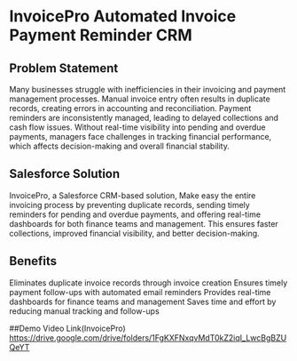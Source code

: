 # InvoicePro Automated Invoice Payment Reminder CRM

## Problem Statement

Many businesses struggle with inefficiencies in their invoicing and payment management processes. Manual invoice entry often results in duplicate records, creating errors in accounting and reconciliation. Payment reminders are inconsistently managed, leading to delayed collections and cash flow issues. Without real-time visibility into pending and overdue payments, managers face challenges in tracking financial performance, which affects decision-making and overall financial stability.

## Salesforce Solution
InvoicePro, a Salesforce CRM-based solution, Make easy the entire invoicing process by preventing duplicate records, sending timely reminders for pending and overdue payments, and offering real-time dashboards for both finance teams and management. This ensures faster collections, improved financial visibility, and better decision-making.

## Benefits
Eliminates duplicate invoice records through invoice creation
Ensures timely payment follow-ups with automated email reminders
Provides real-time dashboards for finance teams and management
Saves time and effort by reducing manual tracking and follow-ups

##Demo Video Link(InvoicePro)
https://drive.google.com/drive/folders/1FgKXFNxqvMdT0kZ2iqI_LwcBgBZUQeYT

